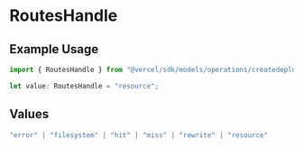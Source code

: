 # RoutesHandle

## Example Usage

```typescript
import { RoutesHandle } from "@vercel/sdk/models/operations/createdeployment.js";

let value: RoutesHandle = "resource";
```

## Values

```typescript
"error" | "filesystem" | "hit" | "miss" | "rewrite" | "resource"
```